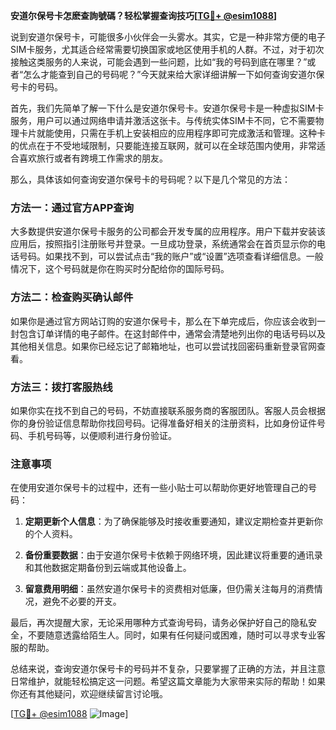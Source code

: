 **安道尔保号卡怎麽查詢號碼？轻松掌握查询技巧[[TG💪+ @esim1088](https://t.me/s/esim1088)]**

说到安道尔保号卡，可能很多小伙伴会一头雾水。其实，它是一种非常方便的电子SIM卡服务，尤其适合经常需要切换国家或地区使用手机的人群。不过，对于初次接触这类服务的人来说，可能会遇到一些问题，比如“我的号码到底在哪里？”或者“怎么才能查到自己的号码呢？”今天就来给大家详细讲解一下如何查询安道尔保号卡的号码。

首先，我们先简单了解一下什么是安道尔保号卡。安道尔保号卡是一种虚拟SIM卡服务，用户可以通过网络申请并激活这张卡。与传统实体SIM卡不同，它不需要物理卡片就能使用，只需在手机上安装相应的应用程序即可完成激活和管理。这种卡的优点在于不受地域限制，只要能连接互联网，就可以在全球范围内使用，非常适合喜欢旅行或者有跨境工作需求的朋友。

那么，具体该如何查询安道尔保号卡的号码呢？以下是几个常见的方法：

### 方法一：通过官方APP查询

大多数提供安道尔保号卡服务的公司都会开发专属的应用程序。用户下载并安装该应用后，按照指引注册账号并登录。一旦成功登录，系统通常会在首页显示你的电话号码。如果找不到，可以尝试点击“我的账户”或“设置”选项查看详细信息。一般情况下，这个号码就是你在购买时分配给你的国际号码。

### 方法二：检查购买确认邮件

如果你是通过官方网站订购的安道尔保号卡，那么在下单完成后，你应该会收到一封包含订单详情的电子邮件。在这封邮件中，通常会清楚地列出你的电话号码以及其他相关信息。如果你已经忘记了邮箱地址，也可以尝试找回密码重新登录官网查看。

### 方法三：拨打客服热线

如果你实在找不到自己的号码，不妨直接联系服务商的客服团队。客服人员会根据你的身份验证信息帮助你找回号码。记得准备好相关的注册资料，比如身份证件号码、手机号码等，以便顺利进行身份验证。

### 注意事项

在使用安道尔保号卡的过程中，还有一些小贴士可以帮助你更好地管理自己的号码：

1. **定期更新个人信息**：为了确保能够及时接收重要通知，建议定期检查并更新你的个人资料。
   
2. **备份重要数据**：由于安道尔保号卡依赖于网络环境，因此建议将重要的通讯录和其他数据定期备份到云端或其他设备上。

3. **留意费用明细**：虽然安道尔保号卡的资费相对低廉，但仍需关注每月的消费情况，避免不必要的开支。

最后，再次提醒大家，无论采用哪种方式查询号码，请务必保护好自己的隐私安全，不要随意透露给陌生人。同时，如果有任何疑问或困难，随时可以寻求专业客服的帮助。

总结来说，查询安道尔保号卡的号码并不复杂，只要掌握了正确的方法，并且注意日常维护，就能轻松搞定这一问题。希望这篇文章能为大家带来实际的帮助！如果你还有其他疑问，欢迎继续留言讨论哦。

[[TG💪+ @esim1088](https://t.me/s/esim1088) ![Image](https://i.postimg.cc/4NQfJmqS/Snipaste-2025-05-13-00-14-12.png)]